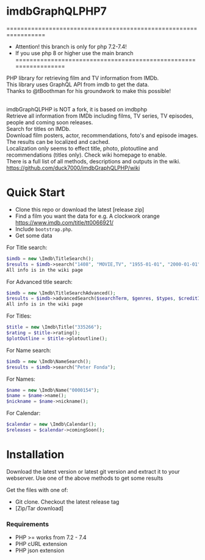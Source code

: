 imdbGraphQLPHP7
=======

=================================================================
* Attention! this branch is only for php 7.2-7.4!
* If you use php 8 or higher use the main branch
=================================================================

PHP library for retrieving film and TV information from IMDb.<br>
This library uses GraphQL API from imdb to get the data.<br>
Thanks to @tBoothman for his groundwork to make this possible!<br><br>

imdbGraphQLPHP is NOT a fork, it is based on imdbphp<br>
Retrieve all information from IMDb including films, TV series, TV episodes, people and coming soon releases.<br>
Search for titles on IMDb.<br>
Download film posters, actor, recommendations, foto's and episode images.<br>
The results can be localized and cached.<br>
Localization only seems to effect title, photo, plotoutline and recommendations (titles only). Check wiki homepage to enable.<br>
There is a full list of all methods, descriptions and outputs in the wiki.
https://github.com/duck7000/imdbGraphQLPHP/wiki


Quick Start
===========

* Clone this repo or download the latest [release zip]
* Find a film you want the data for e.g. A clockwork orange https://www.imdb.com/title/tt0066921/
* Include `bootstrap.php`.
* Get some data

For Title search:
```php
$imdb = new \Imdb\TitleSearch();
$results = $imdb->search("1408", "MOVIE,TV", "1955-01-01", "2000-01-01");
All info is in the wiki page
```

For Advanced title search:
```php
$imdb = new \Imdb\TitleSearchAdvanced();
$results = $imdb->advancedSearch($searchTerm, $genres, $types, $creditId, $startDate, $endDate, $countryId, $languageId);
All info is in the wiki page
```

For Titles:
```php
$title = new \Imdb\Title("335266");
$rating = $title->rating();
$plotOutline = $title->plotoutline();
```
For Name search:
```php
$imdb = new \Imdb\NameSearch();
$results = $imdb->search("Peter Fonda");
```

For Names:
```php
$name = new \Imdb\Name("0000154");
$name = $name->name();
$nickname = $name->nickname();
```

For Calendar:
```php
$calendar = new \Imdb\Calendar();
$releases = $calendar->comingSoon();
```

Installation
============

Download the latest version or latest git version and extract it to your webserver. Use one of the above methods to get some results

Get the files with one of:
* Git clone. Checkout the latest release tag
* [Zip/Tar download]

### Requirements
* PHP >= works from 7.2 - 7.4
* PHP cURL extension
* PHP json extension
